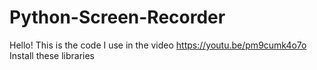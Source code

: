 # Python-Screen-Recorder
Hello! This is the code I use in the video https://youtu.be/pm9cumk4o7o Install these libraries

